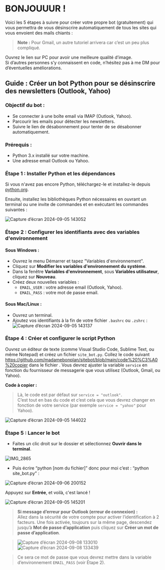 # BONJOUUUR !

Voici les 5 étapes à suivre pour créer votre propre bot (gratuitement) qui vous permettra de vous désinscrire automatiquement de tous les sites qui vous envoient des mails chiants :

> **Note :** Pour Gmail, un autre tutoriel arrivera car c’est un peu plus compliqué.

Ouvrez le lien sur PC pour avoir une meilleure qualité d’image.  
Si d’autres personnes s’y connaissent en code, n’hésitez pas à me DM pour d’éventuelles améliorations.

## Guide : Créer un bot Python pour se désinscrire des newsletters (Outlook, Yahoo)

### Objectif du bot :
- Se connecter à une boîte email via IMAP (Outlook, Yahoo).
- Parcourir les emails pour détecter les newsletters.
- Suivre le lien de désabonnement pour tenter de se désabonner automatiquement.

### Prérequis :
- Python 3.x installé sur votre machine.
- Une adresse email Outlook ou Yahoo.

### Étape 1 : Installer Python et les dépendances
Si vous n'avez pas encore Python, téléchargez-le et installez-le depuis [python.org](https://www.python.org/downloads/).

Ensuite, installez les bibliothèques Python nécessaires en ouvrant un terminal ou une invite de commandes et en exécutant les commandes suivantes :

![Capture d’écran 2024-09-05 143052](https://github.com/user-attachments/assets/fc1b9b61-6012-4c3e-a696-38bb8ba549b9)

### Étape 2 : Configurer les identifiants avec des variables d'environnement

#### Sous Windows :
- Ouvrez le menu Démarrer et tapez "Variables d'environnement".
- Cliquez sur **Modifier les variables d'environnement du système**.
- Dans la fenêtre **Variables d'environnement**, sous **Variables utilisateur**, cliquez sur **Nouveau**.
- Créez deux nouvelles variables :
  - `EMAIL_USER` : votre adresse email (Outlook, Yahoo).
  - `EMAIL_PASS` : votre mot de passe email.

#### Sous Mac/Linux :
- Ouvrez un terminal.
- Ajoutez vos identifiants à la fin de votre fichier `.bashrc` ou `.zshrc` :
![Capture d’écran 2024-09-05 143137](https://github.com/user-attachments/assets/05ecb932-9c34-4e47-893f-44340aaf2916)


### Étape 4 : Créer et configurer le script Python
Ouvrez un éditeur de texte (comme Visual Studio Code, Sublime Text, ou même Notepad) et créez un fichier `site_bot.py`. Collez le code suivant https://github.com/madamebonplan/sitebot/blob/main/code%20%C3%A0%20copier dans le fichier . Vous devrez ajuster la variable `service` en fonction du fournisseur de messagerie que vous utilisez (Outlook, Gmail, ou Yahoo).

**Code à copier :**
> Là, le code est par défaut sur `service = "outlook"`.  
> C’est tout en bas du code et c’est cela que vous devrez changer en fonction de votre service (par exemple `service = "yahoo"` pour Yahoo).

![Capture d’écran 2024-09-05 144022](https://github.com/user-attachments/assets/c251226c-addc-4f71-8638-7f13b6a3d49a)

### Étape 5 : Lancer le bot
- Faites un clic droit sur le dossier et sélectionnez **Ouvrir dans le terminal**.
  
 ![IMG_2865](https://github.com/user-attachments/assets/6c1d66fb-15de-4b62-aa8c-f7304344db14)

- Puis écrire “python [nom du fichier]” donc pour moi c’est : “python site_bot.py” :
  
![Capture d’écran 2024-09-06 200152](https://github.com/user-attachments/assets/5dc51e67-103c-46d9-aa1c-34736eef3ed3)



Appuyez sur **Entrée**, et voilà, c'est lancé !

![Capture d’écran 2024-09-05 145201](https://github.com/user-attachments/assets/f04826a3-1bd7-4d9c-ba53-79bd21f40cd5)

> **Si message d’erreur pour Outlook (erreur de connexion) :**  
> Allez dans la sécurité de votre compte pour activer l’identification à 2 facteurs. Une fois activée, toujours sur la même page, descendez jusqu’à **Mot de passe d’application** puis cliquez sur **Créer un mot de passe d’application**.

>![Capture d’écran 2024-09-08 133010](https://github.com/user-attachments/assets/cb52b23d-6ef7-4825-aa01-87dcb70c9e8d)
![Capture d’écran 2024-09-08 133439](https://github.com/user-attachments/assets/2efc257a-c972-49fe-803e-aa6efb7409e6)

> Ce sera ce mot de passe que vous devrez mettre dans la variable d’environnement `EMAIL_PASS` (voir Étape 2).

